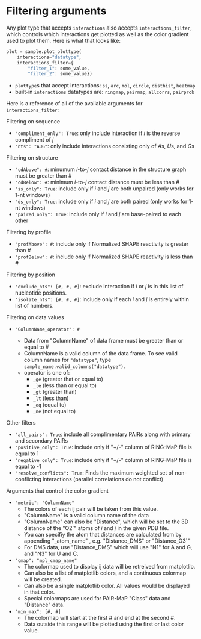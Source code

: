 Filtering arguments
===================

Any plot type that accepts `interactions` also accepts `interactions_filter`,
which controls which interactions get plotted as well as the color gradient used
to plot them. Here is what that looks like:

```python
plot = sample.plot_plottype(
    interactions="datatype",
    interactions_filter={
        "filter_1": some_value,
        "filter_2": some_value})
```

* `plottype`s that accept interactions: `ss`, `arc`, `mol`, `circle`, `disthist`, `heatmap`
* built-in `interactions` datatypes are: `ringmap`, `pairmap`, `allcorrs`, `pairprob`

Here is a reference of all of the available arguments for `interactions_filter`:

Filtering on sequence

* `"compliment_only": True`: only include interaction if *i* is the reverse compliment of *j*
* `"nts": "AUG"`: only include interactions consisting only of *A*s, *U*s, and
  *G*s

Filtering on structure

* `"cdAbove": #`: minumum *i*-to-*j* contact distance in the structure graph must be greater than #
* `"cdBelow": #`: minimum *i*-to-*j* contact distance must be less than #
* `"ss_only": True`: include only if *i* and *j* are both unpaired (only works for 1-nt windows)
* `"ds_only": True`: include only if *i* and *j* are both paired (only works for 1-nt windows)
* `"paired_only": True`: include only if *i* and *j* are base-paired to each other

Filtering by profile

* `"profAbove": #`: include only if Normalized SHAPE reactivity is greater than #
* `"profBelow": #`: include only if Normalized SHAPE reactivity is less than #

Filtering by position

* `"exclude_nts": [#, #, #]`: exclude interaction if *i* or *j* is in this list of nucleotide positions.
* `"isolate_nts": [#, #, #]`: include only if each *i* and *j* is entirely within list of numbers.

Filtering on data values

* `"ColumnName_operator": #`

    * Data from "ColumnName" of data frame must be greater than or equal to #
    * ColumnName is a valid column of the data frame. To see valid column names
      for `"datatype"`, type `sample_name.valid_columns("datatype")`.
    * operator is one of:
        * `_ge` (greater that or equal to)
        * `_le` (less than or equal to)
        * `_gt` (greater than)
        * `_lt` (less than)
        * `_eq` (equal to)
        * `_ne` (not equal to)

Other filters

* `"all_pairs": True`: include all complimentary PAIRs along with primary and secondary PAIRs
* `"positive_only": True`: include only if "+/-" column of RING-MaP file is equal to 1
* `"negative_only": True`: include only if "+/-" column of RING-MaP file is equal to -1
* `"resolve_conflicts": True`: Finds the maximum weighted set of non-conflicting interactions (parallel correlations do not conflict)

Arguments that control the color gradient

* `"metric": "ColumnName"`
    * The colors of each ij pair will be taken from this value.
    * "ColumnName" is a valid column name of the data
    * "ColumnName" can also be "Distance", which will be set to the 3D distance of the "O2`" atoms of *i* and *j* in the given PDB file.
    * You can specifiy the atom that distances are calculated from by appending "_atom_name" , e.g. "Distance_DMS" or "Distance_O3`"
    * For DMS data, use "Distance_DMS" which will use "N1" for A and G, and "N3" for U and C.
* `"cmap": "mpl_cmap_name"`
    * The colormap used to display ij data will be retreived from matplotlib.
    * Can also be a list of matplotlib colors, and a continuous colormap will be created.
    * Can also be a single matplotlib color. All values would be displayed in that color.
    * Special colormaps are used for PAIR-MaP "Class" data and "Distance" data.
* `"min_max": [#, #]`
    * The colormap will start at the first # and end at the second #.
    * Data outside this range will be plotted using the first or last color value.
